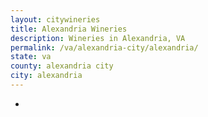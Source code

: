 ```yaml
---
layout: citywineries
title: Alexandria Wineries
description: Wineries in Alexandria, VA
permalink: /va/alexandria-city/alexandria/
state: va
county: alexandria city
city: alexandria
---
```

-
